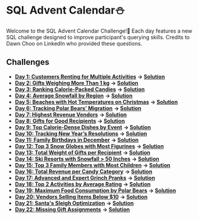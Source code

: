 # SQL Advent Calendar⛄

Welcome to the SQL Advent Calendar Challenge!🎄 Each day features a new SQL challenge designed to improve participant's querying skills. Credits to Dawn Choo on LinkedIn who provided these questions.

## Challenges

- **[Day 1: Customers Renting for Multiple Activities](Day-01/question.md)** **-> [Solution](Day-01/solution.sql)**
- **[Day 2: Gifts Weighing More Than 1 kg](Day-02/question.md)** **-> [Solution](Day-02/solution.sql)**
- **[Day 3: Ranking Calorie-Packed Candies](Day-03/question.md)** **-> [Solution](Day-03/solution.sql)**
- **[Day 4: Average Snowfall by Region](Day-04/question.md)** **-> [Solution](Day-04/solution.sql)**
- **[Day 5: Beaches with Hot Temperatures on Christmas](Day-05/question.md)** **-> [Solution](Day-05/solution.sql)**
- **[Day 6: Tracking Polar Bears’ Migration](Day-06/question.md)** **-> [Solution](Day-06/solution.sql)**
- **[Day 7: Highest Revenue Vendors](Day-07/question.md)** **-> [Solution](Day-07/solution.sql)**
- **[Day 8: Gifts for Good Recipients](Day-08/question.md)** **-> [Solution](Day-08/solution.sql)**
- **[Day 9: Top Calorie-Dense Dishes by Event](Day-09/question.md)** **-> [Solution](Day-09/solution.sql)**
- **[Day 10: Tracking New Year’s Resolutions](Day-10/question.md)** **-> [Solution](Day-10/solution.sql)**
- **[Day 11: Family Birthdays in December](Day-11/question.md)** **-> [Solution](Day-11/solution.sql)**
- **[Day 12: Top 3 Snow Globes with Most Figurines](Day-12/question.md)** **-> [Solution](Day-12/solution.sql)**
- **[Day 13: Total Weight of Gifts per Recipient](Day-13/question.md)** **-> [Solution](Day-13/solution.sql)**
- **[Day 14: Ski Resorts with Snowfall > 50 Inches](Day-14/question.md)** **-> [Solution](Day-14/solution.sql)**
- **[Day 15: Top 3 Family Members with Most Children](Day-15/question.md)** **-> [Solution](Day-15/solution.sql)**
- **[Day 16: Total Revenue per Candy Category](Day-16/question.md)** **-> [Solution](Day-16/solution.sql)**
- **[Day 17: Advanced and Expert Grinch Pranks](Day-17/question.md)** **-> [Solution](Day-17/solution.sql)**
- **[Day 18: Top 2 Activities by Average Rating](Day-18/question.md)** **-> [Solution](Day-18/solution.sql)**
- **[Day 19: Maximum Food Consumption by Polar Bears](Day-19/question.md)** **-> [Solution](Day-19/solution.sql)**
- **[Day 20: Vendors Selling Items Below $10](Day-20/question.md)** **-> [Solution](Day-20/solution.sql)**
- **[Day 21: Santa's Sleigh Optimization](Day-21/question.md)** **-> [Solution](Day-21/solution.sql)**
- **[Day 22: Missing Gift Assignments](Day-22/question.md)** **-> [Solution](Day-22/solution.sql)**
